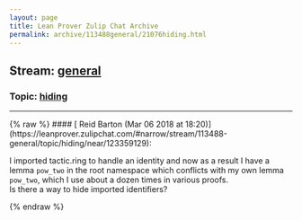 ```yaml
---
layout: page
title: Lean Prover Zulip Chat Archive 
permalink: archive/113488general/21076hiding.html
---
```


## Stream: [general](https://leanprover-community.github.io/archive/113488general/index.html)
### Topic: [hiding](https://leanprover-community.github.io/archive/113488general/21076hiding.html)

---

<base href="https://leanprover.zulipchat.com">
{% raw %}
#### [ Reid Barton (Mar 06 2018 at 18:20)](https://leanprover.zulipchat.com/#narrow/stream/113488-general/topic/hiding/near/123359129):
<p>I imported tactic.ring to handle an identity and now as a result I have a lemma <code>pow_two</code> in the root namespace which conflicts with my own lemma <code>pow_two</code>, which I use about a dozen times in various proofs.<br>
Is there a way to hide imported identifiers?</p>


{% endraw %}
